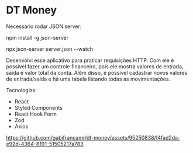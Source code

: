 # DT Money

Necessário rodar JSON server:

npm install -g json-server

npx json-server server.json --watch

Desenvolvi esse aplicativo para praticar requisições HTTP. Com ele é possível fazer um controle financeiro, pois ele mostra valores de entrada, saída e valor total da conta. Além disso, é possível cadastrar novos valores de entrada/saída e há uma tabela listando todas as movimentações.

Tecnologias:
- React
- Styled Components
- React Hook Form
- Zod
- Axios

https://github.com/gabifrancamr/dt-money/assets/95250838/f4fad2da-e92d-4364-8191-51505217a783

